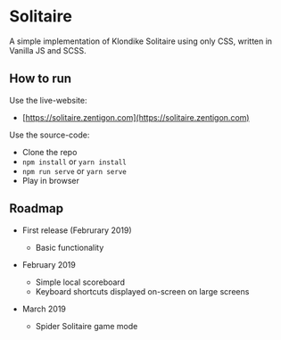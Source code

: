 # Solitaire

A simple implementation of Klondike Solitaire using only CSS, written in Vanilla JS and SCSS. 

## How to run

Use the live-website:
+ [https://solitaire.zentigon.com](https://solitaire.zentigon.com)

Use the source-code:
+ Clone the repo
+ `npm install` or `yarn install`
+ `npm run serve` or `yarn serve`
+ Play in browser

## Roadmap

+ First release (Februrary 2019)
  + Basic functionality

+ February 2019
  + Simple local scoreboard
  + Keyboard shortcuts displayed on-screen on large screens

+ March 2019
  + Spider Solitaire game mode
